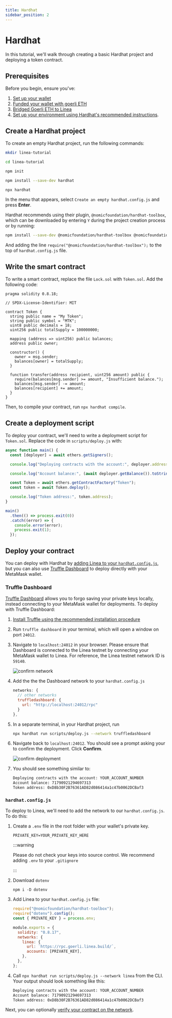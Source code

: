 ```yaml
---
title: Hardhat
sidebar_position: 2
---
```


# Hardhat

In this tutorial, we'll walk through creating a basic Hardhat project and deploying a token contract.

## Prerequisites

<!--markdown-link-check-enable -->

Before you begin, ensure you've:

1. [Set up your wallet](../../../use-linea/set-up-your-wallet.md)
1. [Funded your wallet with goerli ETH](../../../use-linea/fund.md)
1. [Bridged Goerli ETH to Linea](../../../use-linea/bridge-funds.md)
1. [Set up your environment using Hardhat's recommended instructions](https://hardhat.org/tutorial/setting-up-the-environment#2.-setting-up-the-environment).

## Create a Hardhat project

To create an empty Hardhat project, run the following commands:

```bash
mkdir linea-tutorial
```

```bash
cd linea-tutorial
```

```bash
npm init
```

```bash
npm install --save-dev hardhat
```

```bash
npx hardhat
```

In the menu that appears, select `Create an empty hardhat.config.js` and press **Enter**.

Hardhat recommends using their plugin, `@nomicfoundation/hardhat-toolbox`, which can be downloaded by entering `Y` during the project creation process or by running:

```bash
npm install --save-dev @nomicfoundation/hardhat-toolbox @nomicfoundation/hardhat-network-helpers @nomicfoundation/hardhat-chai-matchers @nomiclabs/hardhat-ethers @nomiclabs/hardhat-etherscan chai ethers hardhat-gas-reporter solidity-coverage @typechain/hardhat typechain @typechain/ethers-v5 @ethersproject/abi @ethersproject/providers
```

And adding the line `require("@nomicfoundation/hardhat-toolbox");` to the top of `hardhat.config.js` file.

## Write the smart contract

To write a smart contract, replace the file `Lock.sol` with `Token.sol`. Add the following code:

```sol
pragma solidity 0.8.18;

// SPDX-License-Identifier: MIT

contract Token {
  string public name = "My Token";
  string public symbol = "MTK";
  uint8 public decimals = 18;
  uint256 public totalSupply = 100000000;

  mapping (address => uint256) public balances;
  address public owner;

  constructor() {
    owner = msg.sender;
    balances[owner] = totalSupply;
  }

  function transfer(address recipient, uint256 amount) public {
    require(balances[msg.sender] >= amount, "Insufficient balance.");
    balances[msg.sender] -= amount;
    balances[recipient] += amount;
  }
}
```

Then, to compile your contract, run `npx hardhat compile`.

## Create a deployment script

To deploy your contract, we'll need to write a deployment script for `Token.sol`. Replace the code in `scripts/deploy.js` with:

```javascript
async function main() {
  const [deployer] = await ethers.getSigners();

  console.log("Deploying contracts with the account:", deployer.address);

  console.log("Account balance:", (await deployer.getBalance()).toString());

  const Token = await ethers.getContractFactory("Token");
  const token = await Token.deploy();

  console.log("Token address:", token.address);
}

main()
  .then(() => process.exit(0))
  .catch((error) => {
    console.error(error);
    process.exit(1);
  });
```

## Deploy your contract

You can deploy with Hardhat by [adding Linea to your `hardhat.config.js`](#hardhatconfigjs), but you can also use [Truffle Dashboard](#truffle-dashboard) to deploy directly with your MetaMask wallet.

### Truffle Dashboard

[Truffle Dashboard](https://trufflesuite.com/docs/truffle/how-to/use-the-truffle-dashboard/) allows you to forgo saving your private keys locally, instead connecting to your MetaMask wallet for deployments. To deploy with Truffle Dashboard:

1. [Install Truffle using the recommended installation procedure](https://trufflesuite.com/docs/truffle/how-to/install/)
1. Run `truffle dashboard` in your terminal, which will open a window on port `24012`.
1. Navigate to `localhost:24012` in your browser. Please ensure that Dashboard is connected to the Linea testnet by connecting your MetaMask wallet to Linea. For reference, the Linea testnet network ID is `59140`.

   ![confirm network](../../../assets/dashboard_network.png)

1. Add the the the Dashboard network to your `hardhat.config.js`

   ```javascript
   networks: {
     // other networks
     truffledashboard: {
       url: "http://localhost:24012/rpc"
     }
   },
   ```

1. In a separate terminal, in your Hardhat project, run

   ```bash
   npx hardhat run scripts/deploy.js --network truffledashboard
   ```

1. Navigate back to `localhost:24012`. You should see a prompt asking your to confirm the deployment. Click **Confirm**.

   ![confirm deployment](../../../assets/dashboard_deploy.png)

1. You should see something similar to:

   ```bash
   Deploying contracts with the account: YOUR_ACCOUNT_NUMBER
   Account balance: 71790921294697313
   Token address: 0xD8b30F2B76361AD82d086414a1c47b0062DCBaf3
   ```

### `hardhat.config.js`

To deploy to Linea, we'll need to add the network to our `hardhat.config.js`. To do this:

1. Create a `.env` file in the root folder with your wallet's private key.

   ```
   PRIVATE_KEY=YOUR_PRIVATE_KEY_HERE
   ```

   :::warning

   Please do not check your keys into source control. We recommend adding `.env` to your `.gitignore`

   :::

1. Download `dotenv`
   ```
   npm i -D dotenv
   ```
1. Add Linea to your `hardhat.config.js` file:

   ```javascript
   require("@nomicfoundation/hardhat-toolbox");
   require("dotenv").config();
   const { PRIVATE_KEY } = process.env;

   module.exports = {
     solidity: "0.8.17",
     networks: {
       linea: {
         url: `https://rpc.goerli.linea.build/`,
         accounts: [PRIVATE_KEY],
       },
     },
   };
   ```

1. Call `npx hardhat run scripts/deploy.js --network linea` from the CLI. Your output should look something like this:
   ```bash
   Deploying contracts with the account: YOUR_ACCOUNT_NUMBER
   Account balance: 71790921294697313
   Token address: 0xD8b30F2B76361AD82d086414a1c47b0062DCBaf3
   ```

Next, you can optionally [verify your contract on the network](../verify-smart-contract/hardhat.md).

<!--markdown-link-check-enable -->
